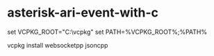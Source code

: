 # asterisk-ari-event-with-c

set VCPKG_ROOT="C:\vcpkg"
set PATH=%VCPKG_ROOT%;%PATH%

vcpkg install websocketpp jsoncpp